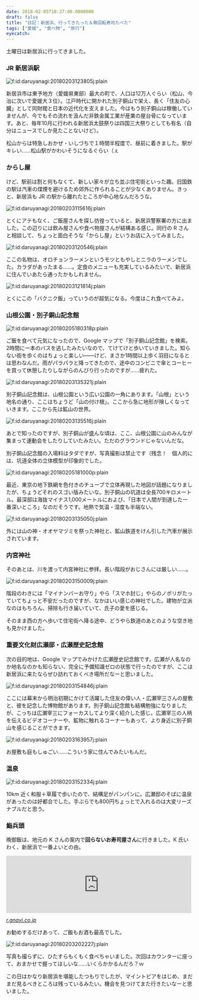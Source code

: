 ```yaml
---
date: 2018-02-05T18:37:00.0000000
draft: false
title: "日記：新居浜、行ってきたった＆無回転寿司たべた"
tags: ["愛媛", "食べ物", "旅行"]
eyecatch: 
---
```

<p>土曜日は新居浜に行ってきました。</p>

<div class="section">
<h3>JR 新居浜駅</h3>
<p><span itemscope itemtype="http://schema.org/Photograph"><img src="20180203123805.jpg" alt="f:id:daruyanagi:20180203123805j:plain" title="f:id:daruyanagi:20180203123805j:plain" class="hatena-fotolife" itemprop="image"></span></p><p>新居浜市は東予地方（愛媛県東部）最大の町で、人口は12万人ぐらい（松山、今治に次いで愛媛大３位）。江戸時代に開かれた別子銅山で栄え、長く「住友の心臓」として同財閥と日本の近代化を支えました。今はもう別子銅山は稼働していませんが、今でもその流れを汲んだ非鉄金属工業が産業の屋台骨になっています。あと、毎年10月に行われる新居浜太鼓祭りは四国三大祭りとしても有名（自分はニュースでしか見たことないけど）。</p><p>松山からは特急しおかぜ・いしづちで１時間半程度で、昼前に着きました。駅がキレい……松山駅がかわいそうになるぐらい（ぇ</p>

</div>
<div class="section">
<h3>からし屋</h3>
<p>けど、駅前は割と何もなくて、新しい家々が立ち並ぶ住宅街といった趣。旧国鉄の駅は汽車の煤煙を避けるため郊外に作られることが少なくありません。きっと、新居浜も JR の駅から離れたところが中心地なんだろうな。</p><p><span itemscope itemtype="http://schema.org/Photograph"><img src="20180203115616.jpg" alt="f:id:daruyanagi:20180203115616j:plain" title="f:id:daruyanagi:20180203115616j:plain" class="hatena-fotolife" itemprop="image"></span></p><p>とくにアテもなく、ご飯屋さんを探し彷徨っていると、新居浜警察署の方に出ました。この辺りには飲み屋さんや食べ物屋さんが結構ある感じ。同行の R さんと相談して、ちょっと面白そうな「からし屋」というお店に入ってみました。</p><p><span itemscope itemtype="http://schema.org/Photograph"><img src="20180203120546.jpg" alt="f:id:daruyanagi:20180203120546j:plain" title="f:id:daruyanagi:20180203120546j:plain" class="hatena-fotolife" itemprop="image"></span></p><p>ここの名物は、オロチョンラーメンというモツともやしとニラのラーメンでした。カラダがあったまる……。定食のメニューも充実しているみたいで、新居浜に住んでいあたら通ったかもしれません。</p><p><span itemscope itemtype="http://schema.org/Photograph"><img src="20180203121814.jpg" alt="f:id:daruyanagi:20180203121814j:plain" title="f:id:daruyanagi:20180203121814j:plain" class="hatena-fotolife" itemprop="image"></span></p><p>とくにこの「バクニク飯」っていうのが超気になる。今度はこれ食べてみよ。</p>

</div>
<div class="section">
<h3>山根公園・別子銅山記念館</h3>
<p><span itemscope itemtype="http://schema.org/Photograph"><img src="20180205180318.png" alt="f:id:daruyanagi:20180205180318p:plain" title="f:id:daruyanagi:20180205180318p:plain" class="hatena-fotolife" itemprop="image"></span></p><p>ご飯を食べて元気になったので、Google マップで「別子銅山記念館」を検索。2時間に一本のバスを逃したみたいなので、てけてけと歩いていきました。知らない街を歩くのはちょっと楽しい――けど、まさか1時間以上歩く羽目になるとは思わなんだ。雨がパラパラと降ってきたので、途中のコンビニで傘とコーヒーを買って休憩したりしながらのんびり行ったのですが……疲れた。</p><p><span itemscope itemtype="http://schema.org/Photograph"><img src="20180203135321.jpg" alt="f:id:daruyanagi:20180203135321j:plain" title="f:id:daruyanagi:20180203135321j:plain" class="hatena-fotolife" itemprop="image"></span></p><p>別子銅山記念館は、山根公園という広い公園の一角にあります。「山根」という地名の通り、ここはちょうど「山の付け根」。ここから急に地形が険しくなっていきます。ここから先は鉱山の世界。</p><p><span itemscope itemtype="http://schema.org/Photograph"><img src="20180203135516.jpg" alt="f:id:daruyanagi:20180203135516j:plain" title="f:id:daruyanagi:20180203135516j:plain" class="hatena-fotolife" itemprop="image"></span></p><p>あとで知ったのですが、別子銅山が盛んな頃は、ここ、山根公園に山のみんなが集まって運動会をしたりしていたみたい。ただのグラウンドじゃないんだな。</p><p>別子銅山記念館の入場料はタダですが、写真撮影は禁止です（残念！　個人的には、坑道全体の立体模型が印象的でした。</p><p><span itemscope itemtype="http://schema.org/Photograph"><img src="20180205181000.png" alt="f:id:daruyanagi:20180205181000p:plain" title="f:id:daruyanagi:20180205181000p:plain" class="hatena-fotolife" itemprop="image"></span></p><p>最近、東京の地下鉄網を色付きのチューブで立体再現した地図が話題になりましたが、ちょうどそれのスゴい版みたいな。別子銅山の坑道は全長700キロメートル。最深部は海抜マイナス1,000メートルにおよび、「日本で人間が到達した一番深いところ」なのだそうです。地熱で気温・湿度も半端ない。</p><p><span itemscope itemtype="http://schema.org/Photograph"><img src="20180203135050.jpg" alt="f:id:daruyanagi:20180203135050j:plain" title="f:id:daruyanagi:20180203135050j:plain" class="hatena-fotolife" itemprop="image"></span></p><p>外には山の神・オオヤマヅミを祭った神社と、鉱山鉄道をけん引した汽車が展示されています。</p>

</div>
<div class="section">
<h3>内宮神社</h3>
<p>そのあとは、川を渡って内宮神社に参拝。長い階段がおじさんには厳しい……。</p><p><span itemscope itemtype="http://schema.org/Photograph"><img src="20180203150009.jpg" alt="f:id:daruyanagi:20180203150009j:plain" title="f:id:daruyanagi:20180203150009j:plain" class="hatena-fotolife" itemprop="image"></span></p><p>階段のわきには「マイナンバーお守り」やら「スマホ封じ」やらのノボリがたっていてちょっと不安だったのですが、なかはいい感じの神社でした。建物が立派なのはもちろん、掃除も行き届いていて、氏子の愛を感じる。</p><p>そのまま西の方へ歩いて住宅街へ降る途中、どうやら鉄道のあとのような空き地も見かけました。</p>

</div>
<div class="section">
<h3>重要文化財広瀬邸・広瀬歴史記念館</h3>
<p>次の目的地は、Google マップでみかけた広瀬歴史記念館です。広瀬が人名なのか地名なのかも知らない、完全に予備知識ゼロの状態で行ったのですが、ここは新居浜に来たならぜひ訪れておくべき場所だなーと思いました。</p><p><span itemscope itemtype="http://schema.org/Photograph"><img src="20180203154846.jpg" alt="f:id:daruyanagi:20180203154846j:plain" title="f:id:daruyanagi:20180203154846j:plain" class="hatena-fotolife" itemprop="image"></span></p><p>ここには幕末から明治初期にかけて活躍した住友の偉い人・広瀬宰三さんの屋敷と、彼を記念した博物館があります。別子銅山記念館も結構勉強になりましたが、こっちは広瀬宰三にフォーカスしてより深く紹介した感じ。広瀬宰三の人柄を伝えるビデオコーナーや、鉱物に触れるコーナーもあって、より身近に別子銅山を感じることができます。</p><p><span itemscope itemtype="http://schema.org/Photograph"><img src="20180203163957.jpg" alt="f:id:daruyanagi:20180203163957j:plain" title="f:id:daruyanagi:20180203163957j:plain" class="hatena-fotolife" itemprop="image"></span></p><p>お屋敷も庭もしゅごい……こういう家に住んでみたいもんだ。</p>

</div>
<div class="section">
<h3>温泉</h3>
<p><span itemscope itemtype="http://schema.org/Photograph"><img src="20180203152334.jpg" alt="f:id:daruyanagi:20180203152334j:plain" title="f:id:daruyanagi:20180203152334j:plain" class="hatena-fotolife" itemprop="image"></span></p><p>10km 近く和服＋草履で歩いたので、結構足がパンパンに。広瀬邸のそばに温泉があったのは好都合でした。手ぶらでも800円ちょっとで入れるのは大変リーズナブルだと思う。</p>

</div>
<div class="section">
<h3>鮨兵頭</h3>
<p>晩御飯は、地元の K さんの案内で<b>回らないお寿司屋さん</b>に行きました。K 氏いわく、新居浜で一番よいとの由。</p><p><iframe src="https://hatenablog-parts.com/embed?url=https%3A%2F%2Fr.gnavi.co.jp%2Fr7setkds0000%2F" title="ぐるなび - 鮨兵頭 （新居浜/寿司屋）" class="embed-card embed-webcard" scrolling="no" frameborder="0" style="display: block; width: 100%; height: 155px; max-width: 500px; margin: 10px 0px;"></iframe><cite class="hatena-citation"><a href="https://r.gnavi.co.jp/r7setkds0000/">r.gnavi.co.jp</a></cite></p><p>お勧めするだけあって、ご飯もお酒も最高でした。</p><p><span itemscope itemtype="http://schema.org/Photograph"><img src="20180203202227.jpg" alt="f:id:daruyanagi:20180203202227j:plain" title="f:id:daruyanagi:20180203202227j:plain" class="hatena-fotolife" itemprop="image"></span></p><p>写真も撮らずに、ひたすらもくもく食べちゃいました。次回はカウンターに座って、おまかせで握ってほしいな……いくらかかるんだろ？ｗ</p><p>この日はかなり新居浜を堪能したつもりでしたが、マイントピアをはじめ、まだまだ見るべきところは残っているみたい。機会を見つけてまた行きたいなーと思いました。</p>

</div>